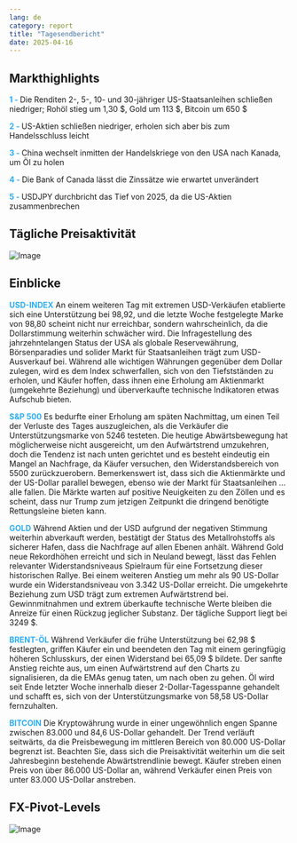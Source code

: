 ```yaml
---
lang: de
category: report
title: "Tagesendbericht"
date: 2025-04-16
---
```



<h2>Markthighlights</h2>
<strong style="color: #2caef7;">1 - </strong> Die Renditen 2-, 5-, 10- und 30-jähriger US-Staatsanleihen schließen niedriger; Rohöl stieg um 1,30 $, Gold um 113 $, Bitcoin um 650 $

<strong style="color: #2caef7;">2 - </strong> US-Aktien schließen niedriger, erholen sich aber bis zum Handelsschluss leicht

<strong style="color: #2caef7;">3 - </strong> China wechselt inmitten der Handelskriege von den USA nach Kanada, um Öl zu holen

<strong style="color: #2caef7;">4 - </strong> Die Bank of Canada lässt die Zinssätze wie erwartet unverändert

<strong style="color: #2caef7;">5 - </strong> USDJPY durchbricht das Tief von 2025, da die US-Aktien zusammenbrechen



<h2>Tägliche Preisaktivität</h2>
<img src="https://markleighedu.github.io/img/Apr-2025/16-Apr-2025/price.jpg" alt="Image"/>

<h2>Einblicke</h2>
<strong style="color: #2caef7;">USD-INDEX</strong> An einem weiteren Tag mit extremen USD-Verkäufen etablierte sich eine Unterstützung bei 98,92, und die letzte Woche festgelegte Marke von 98,80 scheint nicht nur erreichbar, sondern wahrscheinlich, da die Dollarstimmung weiterhin schwächer wird. Die Infragestellung des jahrzehntelangen Status der USA als globale Reservewährung, Börsenparadies und solider Markt für Staatsanleihen trägt zum USD-Ausverkauf bei. Während alle wichtigen Währungen gegenüber dem Dollar zulegen, wird es dem Index schwerfallen, sich von den Tiefstständen zu erholen, und Käufer hoffen, dass ihnen eine Erholung am Aktienmarkt (umgekehrte Beziehung) und überverkaufte technische Indikatoren etwas Aufschub bieten.

<strong style="color: #2caef7;">S&P 500</strong> Es bedurfte einer Erholung am späten Nachmittag, um einen Teil der Verluste des Tages auszugleichen, als die Verkäufer die Unterstützungsmarke von 5246 testeten. Die heutige Abwärtsbewegung hat möglicherweise nicht ausgereicht, um den Aufwärtstrend umzukehren, doch die Tendenz ist nach unten gerichtet und es besteht eindeutig ein Mangel an Nachfrage, da Käufer versuchen, den Widerstandsbereich von 5500 zurückzuerobern. Bemerkenswert ist, dass sich die Aktienmärkte und der US-Dollar parallel bewegen, ebenso wie der Markt für Staatsanleihen … alle fallen. Die Märkte warten auf positive Neuigkeiten zu den Zöllen und es scheint, dass nur Trump zum jetzigen Zeitpunkt die dringend benötigte Rettungsleine bieten kann.  

<strong style="color: #2caef7;">GOLD</strong> Während Aktien und der USD aufgrund der negativen Stimmung weiterhin abverkauft werden, bestätigt der Status des Metallrohstoffs als sicherer Hafen, dass die Nachfrage auf allen Ebenen anhält. Während Gold neue Rekordhöhen erreicht und sich in Neuland bewegt, lässt das Fehlen relevanter Widerstandsniveaus Spielraum für eine Fortsetzung dieser historischen Rallye. Bei einem weiteren Anstieg um mehr als 90 US-Dollar wurde ein Widerstandsniveau von 3.342 US-Dollar erreicht. Die umgekehrte Beziehung zum USD trägt zum extremen Aufwärtstrend bei. Gewinnmitnahmen und extrem überkaufte technische Werte bleiben die Anreize für einen Rückzug jeglicher Substanz. Der tägliche Support liegt bei 3249 $. 

<strong style="color: #2caef7;">BRENT-ÖL</strong> Während Verkäufer die frühe Unterstützung bei 62,98 $ festlegten, griffen Käufer ein und beendeten den Tag mit einem geringfügig höheren Schlusskurs, der einen Widerstand bei 65,09 $ bildete. Der sanfte Anstieg reichte aus, um einen Aufwärtstrend auf den Charts zu signalisieren, da die EMAs genug taten, um nach oben zu gehen. Öl wird seit Ende letzter Woche innerhalb dieser 2-Dollar-Tagesspanne gehandelt und schafft es, sich von der Unterstützungsmarke von 58,58 US-Dollar fernzuhalten. 

<strong style="color: #2caef7;">BITCOIN</strong> Die Kryptowährung wurde in einer ungewöhnlich engen Spanne zwischen 83.000 und 84,6 US-Dollar gehandelt. Der Trend verläuft seitwärts, da die Preisbewegung im mittleren Bereich von 80.000 US-Dollar begrenzt ist. Beachten Sie, dass sich die Preisaktivität weiterhin um die seit Jahresbeginn bestehende Abwärtstrendlinie bewegt. Käufer streben einen Preis von über 86.000 US-Dollar an, während Verkäufer einen Preis von unter 83.000 US-Dollar anstreben.



<h2>FX-Pivot-Levels</h2>
<img src="https://markleighedu.github.io/img/Apr-2025/16-Apr-2025/pivot.jpg" alt="Image"/>